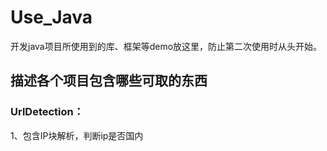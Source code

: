 # Use_Java
开发java项目所使用到的库、框架等demo放这里，防止第二次使用时从头开始。

## 描述各个项目包含哪些可取的东西

### UrlDetection：
1、包含IP块解析，判断ip是否国内


